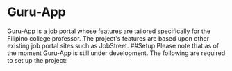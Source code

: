 # Guru-App
Guru-App is a job portal whose features are tailored specifically for the Filipino college professor. The project's features are based upon other existing job portal sites such as JobStreet.
##Setup 
Please note that as of the moment Guru-App is still under development. The following are required to set up the project:
